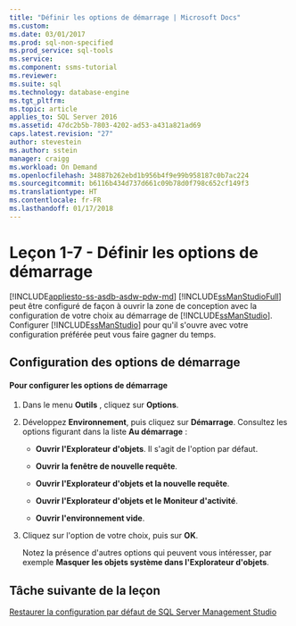 ```yaml
---
title: "Définir les options de démarrage | Microsoft Docs"
ms.custom: 
ms.date: 03/01/2017
ms.prod: sql-non-specified
ms.prod_service: sql-tools
ms.service: 
ms.component: ssms-tutorial
ms.reviewer: 
ms.suite: sql
ms.technology: database-engine
ms.tgt_pltfrm: 
ms.topic: article
applies_to: SQL Server 2016
ms.assetid: 47dc2b5b-7803-4202-ad53-a431a821ad69
caps.latest.revision: "27"
author: stevestein
ms.author: sstein
manager: craigg
ms.workload: On Demand
ms.openlocfilehash: 34887b262ebd1b956b4f9e99b958187c0b7ac224
ms.sourcegitcommit: b6116b434d737d661c09b78d0f798c652cf149f3
ms.translationtype: HT
ms.contentlocale: fr-FR
ms.lasthandoff: 01/17/2018
---
```

# <a name="lesson-1-7---set-the-startup-options"></a>Leçon 1-7 - Définir les options de démarrage
[!INCLUDE[appliesto-ss-asdb-asdw-pdw-md](../../includes/appliesto-ss-asdb-asdw-pdw-md.md)]
[!INCLUDE[ssManStudioFull](../../includes/ssmanstudiofull-md.md)] peut être configuré de façon à ouvrir la zone de conception avec la configuration de votre choix au démarrage de [!INCLUDE[ssManStudio](../../includes/ssmanstudio-md.md)]. Configurer [!INCLUDE[ssManStudio](../../includes/ssmanstudio-md.md)] pour qu'il s'ouvre avec votre configuration préférée peut vous faire gagner du temps.  
  
## <a name="configuring-startup-options"></a>Configuration des options de démarrage  
  
#### <a name="to-configure-startup-options"></a>Pour configurer les options de démarrage  
  
1.  Dans le menu **Outils** , cliquez sur **Options**.  
  
2.  Développez **Environnement**, puis cliquez sur **Démarrage**. Consultez les options figurant dans la liste **Au démarrage** :  
  
    -   **Ouvrir l'Explorateur d'objets**. Il s'agit de l'option par défaut.  
  
    -   **Ouvrir la fenêtre de nouvelle requête**.  
  
    -   **Ouvrir l'Explorateur d'objets et la nouvelle requête**.  
  
    -   **Ouvrir l'Explorateur d'objets et le Moniteur d'activité**.  
  
    -   **Ouvrir l'environnement vide**.  
  
3.  Cliquez sur l'option de votre choix, puis sur **OK**.  
  
    Notez la présence d'autres options qui peuvent vous intéresser, par exemple **Masquer les objets système dans l'Explorateur d'objets**.  
  
## <a name="next-task-in-lesson"></a>Tâche suivante de la leçon  
[Restaurer la configuration par défaut de SQL Server Management Studio](../../tools/sql-server-management-studio/lesson-1-8-restore-the-default-sql-server-management-studio-configuration.md)  
  
  
  
